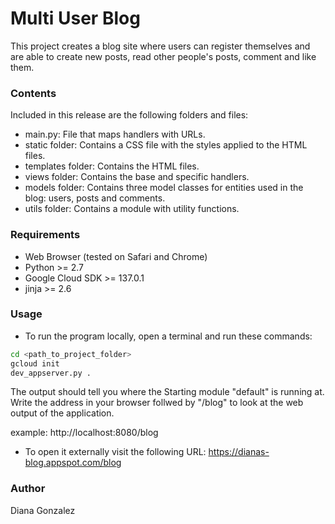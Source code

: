 # Multi User Blog
This project creates a blog site where users can register themselves and are able to create new posts, read other people's posts, comment and like them.

### Contents
Included in this release are the following folders and files:
* main.py: File that maps handlers with URLs.
* static folder: Contains a CSS file with the styles applied to the HTML files.
* templates folder: Contains the HTML files.
* views folder: Contains the base and specific handlers.
* models folder: Contains three model classes for entities used in the blog: users, posts and comments.
* utils folder: Contains a module with utility functions.

### Requirements
* Web Browser (tested on Safari and Chrome)
* Python >= 2.7
* Google Cloud SDK >= 137.0.1
* jinja >= 2.6

### Usage
* To run the program locally, open a terminal and run these commands:

```bash
cd <path_to_project_folder>
gcloud init
dev_appserver.py .
```
The output should tell you where the Starting module "default" is running at. Write the address in your browser follwed by "/blog" to look at the web output of the application.

example: http://localhost:8080/blog

* To open it externally visit the following URL:
https://dianas-blog.appspot.com/blog

### Author
Diana Gonzalez
